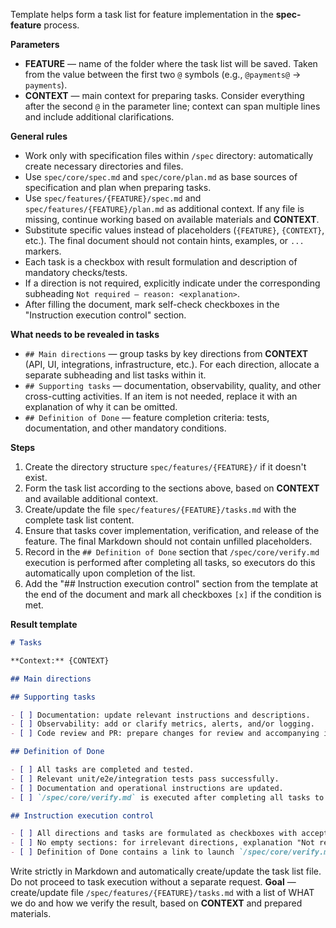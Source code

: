 <!-- spec-feature: task list -->

Template helps form a task list for feature implementation in the **spec-feature** process.

**Parameters**

- **FEATURE** — name of the folder where the task list will be saved. Taken from the value between the first two `@` symbols (e.g., `@payments@` → `payments`).
- **CONTEXT** — main context for preparing tasks. Consider everything after the second `@` in the parameter line; context can span multiple lines and include additional clarifications.

**General rules**

- Work only with specification files within `/spec` directory: automatically create necessary directories and files.
- Use `spec/core/spec.md` and `spec/core/plan.md` as base sources of specification and plan when preparing tasks.
- Use `spec/features/{FEATURE}/spec.md` and `spec/features/{FEATURE}/plan.md` as additional context. If any file is missing, continue working based on available materials and **CONTEXT**.
- Substitute specific values instead of placeholders (`{FEATURE}`, `{CONTEXT}`, etc.). The final document should not contain hints, examples, or `...` markers.
- Each task is a checkbox with result formulation and description of mandatory checks/tests.
- If a direction is not required, explicitly indicate under the corresponding subheading `Not required — reason: <explanation>`.
- After filling the document, mark self-check checkboxes in the "Instruction execution control" section.

**What needs to be revealed in tasks**

- `## Main directions` — group tasks by key directions from **CONTEXT** (API, UI, integrations, infrastructure, etc.). For each direction, allocate a separate subheading and list tasks within it.
- `## Supporting tasks` — documentation, observability, quality, and other cross-cutting activities. If an item is not needed, replace it with an explanation of why it can be omitted.
- `## Definition of Done` — feature completion criteria: tests, documentation, and other mandatory conditions.

**Steps**

1. Create the directory structure `spec/features/{FEATURE}/` if it doesn't exist.
2. Form the task list according to the sections above, based on **CONTEXT** and available additional context.
3. Create/update the file `spec/features/{FEATURE}/tasks.md` with the complete task list content.
4. Ensure that tasks cover implementation, verification, and release of the feature. The final Markdown should not contain unfilled placeholders.
5. Record in the `## Definition of Done` section that `/spec/core/verify.md` execution is performed after completing all tasks, so executors do this automatically upon completion of the list.
6. Add the "## Instruction execution control" section from the template at the end of the document and mark all checkboxes `[x]` if the condition is met.

**Result template**

```md
# Tasks

**Context:** {CONTEXT}

## Main directions

## Supporting tasks

- [ ] Documentation: update relevant instructions and descriptions.
- [ ] Observability: add or clarify metrics, alerts, and/or logging.
- [ ] Code review and PR: prepare changes for review and accompanying information.

## Definition of Done

- [ ] All tasks are completed and tested.
- [ ] Relevant unit/e2e/integration tests pass successfully.
- [ ] Documentation and operational instructions are updated.
- [ ] `/spec/core/verify.md` is executed after completing all tasks to verify the task list.

## Instruction execution control

- [ ] All directions and tasks are formulated as checkboxes with acceptance criteria.
- [ ] No empty sections: for irrelevant directions, explanation "Not required — reason" is added.
- [ ] Definition of Done contains a link to launch `/spec/core/verify.md`.
```

Write strictly in Markdown and automatically create/update the task list file. Do not proceed to task execution without a separate request. **Goal** — create/update file `/spec/features/{FEATURE}/tasks.md` with a list of WHAT we do and how we verify the result, based on **CONTEXT** and prepared materials.